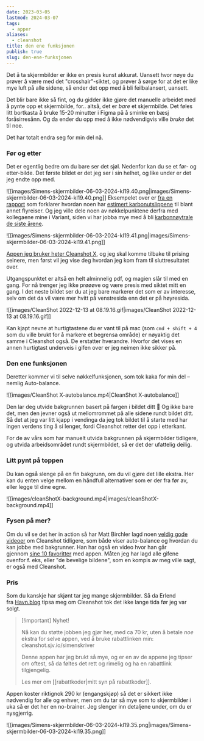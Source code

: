```yaml
---
date: 2023-03-05
lastmod: 2024-03-07
tags:
  - apper
aliases:
  - cleanshot
title: den ene funksjonen
publish: true
slug: den-ene-funksjonen
---
```

Det å ta skjermbilder er ikke en presis kunst akkurat. Uansett hvor nøye du prøver å være med det "crosshair"-siktet, og prøver å sørge for at det er like mye luft på alle sidene, så ender det opp med å bli feilbalansert, uansett.

Det blir bare ikke så fint, og du gidder ikke gjøre det manuelle arbeidet med å pynte opp et skjermbilde, for.. altså, det er _bare_ et skjermbilde. Det føles litt bortkasta å bruke 15-20 minutter i Figma på å sminke en bæsj foråsirresånn. Og da ender du opp med å ikke nødvendigvis ville _bruke_ det til noe.

Det har totalt endra seg for min del nå.

### Før og etter

Det er egentlig bedre om du bare ser det sjøl. Nedenfor kan du se et før- og etter-bilde. Det første bildet er det jeg ser i sin helhet, og like under er det jeg endte opp med.

![[images/Simens-skjermbilder-06-03-2024-kl19.40.png|images/Simens-skjermbilder-06-03-2024-kl19.40.png]]
Eksempelet over er [fra en rapport](https://klimatsmartsemester.se/sites/default/files/metodrapport-klimatsmart-semester-version3.pdf?ref=simen-skriver) som forklarer hvordan noen har [estimert karbonutslippene](https://klimatsmartsemester.se/?ref=simen-skriver) til blant annet flyreiser. Og jeg ville dele noen av nøkkelpunktene derfra med kollegaene mine i Variant, siden vi har jobba mye med å bli [karbonnøytrale de siste årene](https://blog.variant.no/n%C3%A5dde-vi-m%C3%A5let-om-karbonn%C3%B8ytralitet-5f95c4114285?ref=simen-skriver).

![[images/Simens-skjermbilder-06-03-2024-kl19.41.png|images/Simens-skjermbilder-06-03-2024-kl19.41.png]]

[Appen jeg bruker heter Cleanshot X](cleanshot.sjv.io/simenskriver), og jeg skal komme tilbake til prising seinere, men først vil jeg vise deg hvordan jeg kom fram til sluttresultatet over. 

Utgangspunktet er altså en helt alminnelig pdf, og magien slår til med en gang. For nå trenger jeg ikke prøøøve og være presis med siktet mitt en gang. I det neste bildet ser du at jeg bare markerer det som er av interesse, selv om det da vil være mer hvitt på venstresida enn det er på høyresida.

![[images/CleanShot 2022-12-13 at 08.19.16.gif|images/CleanShot 2022-12-13 at 08.19.16.gif]]

Kan kjapt nevne at hurtigtastene du er vant til på mac (som `cmd + shift + 4` som du ville brukt for å markere et begrensa område) er nøyaktig det samme i Cleanshot også. De erstatter hverandre. Hvorfor det vises en annen hurtigtast underveis i gifen over er jeg neimen ikke sikker på.

### Den ene funksjonen

Deretter kommer vi til selve nøkkelfunksjonen, som tok kaka for min del – nemlig Auto-balance.

![[images/CleanShot X-autobalance.mp4|CleanShot X-autobalance]]

Den lar deg utvide bakgrunnen basert på fargen i bildet ditt 🤯 Og ikke bare det, men den jevner også ut mellomrommet på alle sidene rundt bildet ditt. Så det at jeg var litt kjapp i vendinga da jeg tok bildet til å starte med har ingen verdens ting å si lenger, fordi Cleanshot retter det opp i etterkant.

For de av vårs som har manuelt utvida bakgrunnen på skjermbilder tidligere, og utvida arbeidsområdet rundt skjermbildet, så er det der ufattelig deilig.

### Litt pynt på toppen

Du kan også slenge på en fin bakgrunn, om du vil gjøre det lille ekstra. Her kan du enten velge mellom en håndfull alternativer som er der fra før av, eller legge til dine egne.

![[images/cleanShotX-background.mp4|images/cleanShotX-background.mp4]]

### Fysen på mer?

Om du vil se det her in action så har Matt Birchler lagd noen [veldig gode videoer](https://youtu.be/4_rPJ3sn-Dw?t=232&ref=simen-skriver) om Cleanshot tidligere, som både viser auto-balance og hvordan du kan jobbe med bakgrunner. Han har også en video hvor han går gjennom [sine 10 favoritter](https://www.youtube.com/watch?v=R1ZJk1Qci6Q&ref=simen-skriver) med appen. Måten jeg har lagd alle gifene ovenfor f. eks, eller "de bevelige bildene", som en kompis av meg ville sagt, er også med Cleanshot.

### Pris

Som du kanskje har skjønt tar jeg mange skjermbilder. Så da Erlend fra [Havn.blog](https://www.havn.blog/?ref=simen-skriver) tipsa meg om Cleanshot tok det ikke lange tida før jeg var solgt.

> [!important] Nyhet!
> 
> Nå kan du støtte jobben jeg gjør her, med ca 70 kr, uten å betale *noe* ekstra for selve appen, ved å bruke rabattlinken min: cleanshot.sjv.io/simenskriver
> 
> Denne appen har jeg brukt så mye, og er en av de appene jeg tipser om oftest, så da føltes det rett og rimelig og ha en rabattlink tilgjengelig.
> 
> Les mer om [[rabattkoder|mitt syn på rabattkoder]].

Appen koster riktignok 290 kr (engangskjøp) så det er sikkert ikke nødvendig for alle og enhver, men om du tar så mye som to skjermbilder i uka så er det her en no-brainer. Jeg slenger inn detaljene under, om du er nysgjerrig.

![[images/Simens-skjermbilder-06-03-2024-kl19.35.png|images/Simens-skjermbilder-06-03-2024-kl19.35.png]]
